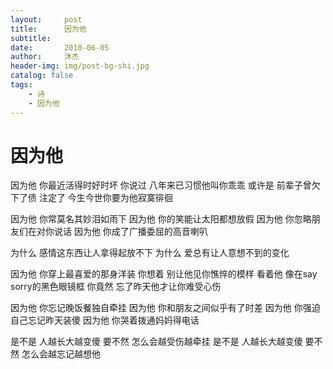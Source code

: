 ```yaml
---
layout:     post
title:      因为他
subtitle:
date:       2010-06-05
author:     沐杰
header-img: img/post-bg-shi.jpg
catalog: false
tags:
    - 诗
    - 因为他
---
```


# 因为他


因为他
你最近活得时好时坏
你说过
八年来已习惯他叫你乖乖
或许是
前辈子曾欠下了债
注定了
今生今世你要为他寂寞徘徊



因为他
你常莫名其妙泪如雨下
因为他
你的笑能让太阳都想放假
因为他
你忽略朋友们在对你说话
因为他
你成了广播委屈的高音喇叭



为什么
感情这东西让人拿得起放不下
为什么
爱总有让人意想不到的变化



因为他
你穿上最喜爱的那身洋装
你想着
别让他见你憔悴的模样
看着他
像在say sorry的黑色眼镜框
你竟然
忘了昨天他才让你难受心伤



因为他
你忘记晚饭餐独自牵挂
因为他
你和朋友之间似乎有了时差
因为他
你强迫自己忘记昨天装傻
因为他
你哭着拨通妈妈得电话



是不是
人越长大越变傻
要不然
怎么会越受伤越牵挂
是不是
人越长大越变傻
要不然
怎么会越忘记越想他
